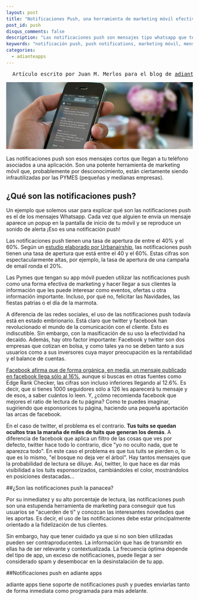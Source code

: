 ```yaml
---
layout: post
title: "Notificaciones Push, una herramienta de marketing móvil efectiva"
post_id: push
disqus_comments: false
description: "Las notificaciones push son mensajes tipo whatsapp que te llegan al móvil. Es una herramienta de marketing muy efectiva, aprende por qué"
keywords: "notificación push, push notifications, marketing móvil, mensajes whatsapp" 
categories:
  - adianteapps 
---
```


<pre>
  Artículo escrito por Juan M. Merlos para el blog de <a href="http://www.adianteapps.com/">adiante apps</a>
</pre>

<img src="/assets/posts/push/atiza-notifications.jpg">

Las notificaciones push son esos mensajes cortos que llegan a tu teléfono asociados a una aplicación. Son una potente herramienta de marketing móvil que, probablemente por desconocimiento, están ciertamente siendo infrautilizadas por las PYMES (pequeñas y medianas empresas).

## ¿Qué son las notificaciones push?
Un ejemplo que solemos usar para explicar qué son las notificaciones push es el de los mensajes Whatsapp. Cada vez que alguien te envía un mensaje aparece un popup en la pantalla de inicio de tu móvil y se reproduce un sonido de alerta ¡Eso es una notificación push!

Las notificaciones push tienen una tasa de apertura de entre el 40% y el 60%.
Según un [estudio elaborado por Urbanairship](http://visit.urbanairship.com/l/7122/2012-07-09/bgvmw/7122/75096/Good_Push_Index.pdf), las notificaciones push tienen una tasa de apertura que está entre el 40 y el 60%. Estas cifras son espectacularmente altas, por ejemplo, la tasa de apertura de una campaña de email ronda el 20%.

Las Pymes que tengan su app móvil pueden utilizar las notificaciones push como una forma efectiva de marketing y hacer llegar a sus clientes la información que les puede interesar como eventos, ofertas u otra información importante. Incluso, por qué no, felicitar las Navidades, las fiestas patrias o el día de la marmota.

A diferencia de las redes sociales, el uso de las notificaciones push todavía está en estado embrionario. Está claro que twitter y facebook han revolucionado el mundo de la comunicación con el cliente. Esto es indiscutible. Sin embargo, con la masificación de su uso la efectividad ha decaído. Además, hay otro factor importante: Facebook y twitter son dos empresas que cotizan en bolsa, y como tales ya no se deben tanto a sus usuarios como a sus inversores cuya mayor preocupación es la rentabilidad y el balance de cuentas.

[Facebook afirma que de forma orgánica, en media, un mensaje publicado en facebook llega sólo al 16%](https://www.facebook.com/note.php?note_id=10150675727637217), aunque si buscas en otras fuentes como Edge Rank Checker, las cifras son incluso inferiores llegando al 12.6%. Es decir, que si tienes 1000 seguidores sólo a 126 les aparecerá tu mensaje y de esos, a saber cuántos lo leen. Y, ¿cómo recomienda facebook que mejores el ratio de lectura de tu página? Como te puedes imaginar, sugiriendo que esponsorices tu página, haciendo una pequeña aportación las arcas de facebook.

En el caso de twitter, el problema es el contrario. __Tus tuits se quedan ocultos tras la maraña de miles de tuits que generan los demás__. A diferencia de facebook que aplica un filtro de las cosas que ves por defecto, twitter hace todo lo contrario, dice "yo no oculto nada, que te aparezca todo". En este caso el problema es que tus tuits se pierden o, lo que es lo mismo, "el bosque no deja ver el árbol". Hay tantos mensajes que la probabilidad de lectura se diluye. Así, twitter, lo que hace es dar más visibilidad a los tuits esponsorizados, cambiándoles el color, mostrándolos en posiciones destacadas...

##¿Son las notificaciones push la panacea?

Por su inmediatez y su alto porcentaje de lectura, las notificaciones push son una estupenda herramienta de marketing para conseguir que tus usuarios se "acuerden de ti" y conozcan las interesantes novedades que les aportas. Es decir, el uso de las notificaciones debe estar principalmente orientado a la fidelización de tus clientes.

Sin embargo, hay que tener cuidado ya que si no son bien utilizadas pueden ser contraproducentes. La información que has de transmitir en ellas ha de ser relevante y contextualizada. La frecuencia óptima depende del tipo de app, un exceso de notificaciones, puede llegar a ser considerado spam y desembocar en la desinstalación de tu app.

##Notificaciones push en adiante apps

adiante apps tiene soporte de notificaciones push y puedes enviarlas tanto de forma inmediata como programada para más adelante.
